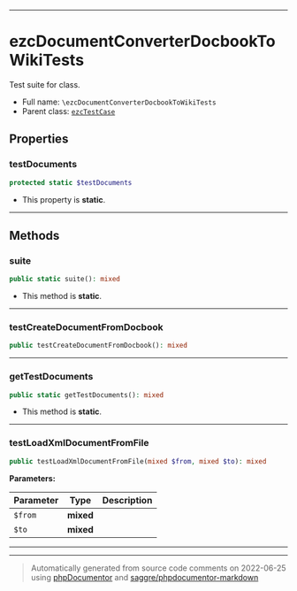***

# ezcDocumentConverterDocbookToWikiTests

Test suite for class.



* Full name: `\ezcDocumentConverterDocbookToWikiTests`
* Parent class: [`ezcTestCase`](./ezcTestCase.md)



## Properties


### testDocuments



```php
protected static $testDocuments
```



* This property is **static**.


***

## Methods


### suite



```php
public static suite(): mixed
```



* This method is **static**.







***

### testCreateDocumentFromDocbook



```php
public testCreateDocumentFromDocbook(): mixed
```











***

### getTestDocuments



```php
public static getTestDocuments(): mixed
```



* This method is **static**.







***

### testLoadXmlDocumentFromFile



```php
public testLoadXmlDocumentFromFile(mixed $from, mixed $to): mixed
```








**Parameters:**

| Parameter | Type | Description |
|-----------|------|-------------|
| `$from` | **mixed** |  |
| `$to` | **mixed** |  |




***


***
> Automatically generated from source code comments on 2022-06-25 using [phpDocumentor](http://www.phpdoc.org/) and [saggre/phpdocumentor-markdown](https://github.com/Saggre/phpDocumentor-markdown)
